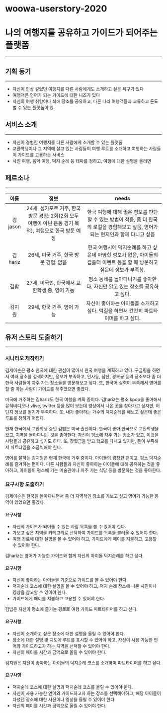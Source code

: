 # woowa-userstory-2020

# 나의 여행지를 공유하고 가이드가 되어주는 플랫폼
---

## 기획 동기
---

- 자신이 인상 깊었던 여행지를 다른 사람에게도 소개하고 싶은 욕구가 있다
- 여행객은 언어가 되는 가이드에 대한 니즈가 있다
- 자신의 여행 취향이나 최애 장소를 공유하고, 다른 나라 여행객들과 교류하고 돈도 벌 수 있는 플랫폼이 있

## 서비스 소개
---

- 자신이 경험한 여행지를 다른 사람에게 소개할 수 있는 플랫폼
- 교환학생이나 그 지역에 살고 있는 사람들이 여행 루트를 소개하고 여행하는 사람들이 가이드를 고용하는 서비스
- 사진 여행, 음악 여행, 덕지 순례 등 테마를 정하고, 여행에 대한 설명을 올리면

## 페르소나
---

| 이름    | 정보    | needs |
|:------:|:------:|:------:|
| 김jason |24세,  싱가포르 거주,  한국 방문 경험: 2회(2회 모두 여행이 아닌 운동 경기 목적),  여행으로 한국 방문 예정 | 한국 여행에 대해 좋은 정보를 판단할 수 있는 방법이 적음, 좀 더 한국의 로컬을 경험해보고 싶음, 영어가 되는 현지인과 함께 다니고 싶음   |
| 김hariz | 26세, 미국 거주, 한국 방문 경험: 없음 | 한국 여행시에 덕지순례를 하고 싶은데 마땅한 정보가 없음, 아이돌의 컵홀더 이벤트 등을 할 때 방문하고 싶은데 정보가 부족함.|
| 김밥 | 27세, 미국인, 한국에서 교환학생 중, 영어 가능 | 평소 동네를 돌아다니기를 좋아한다. 자신만 알고 있는 장소를 공유하고 싶다.|
| 김지원 | 29세, 한국 거주, 영어 가능 | 자신이 좋아하는 아이돌을 소개하고 싶다. 덕질을 하면서 간간히 파트타이머를 하고 싶다.| 


## 유저 스토리 도출하기
---
### 시나리오 제작하기

김제이슨은 평소 한국에 대한 관심이 많아서 한국 여행을 계획하고 있다. 구글링을 하면서 여러 장소를 검색하지만, 정보가 부족하고, 인사동, 남산, 경복궁 등의 장소보다 좀 더 한국 사람들이 자주 가는 장소들을 방문해보고 싶다. 또, 한국어 실력이 부족해서 영어를 할 줄 아는 사람이 가이드를 해주었으면 좋겠다.

미국에 거주하는 김hariz도 한국 여행을 계획 중이다. 김hariz는 평소 kpop을 좋아해서 뮤직비디오나 vlive, twitter 등을 많이 보는데 영상에서 나온 곳을 찾아가고 싶지만, 어딘지 정보를 얻기가 부족하다. 또, 내가 좋아하는 가수의 덕지순레를 해보고 싶은데 좋은 루트를 정하기 어렵다.

현재 한국에서 교환학생 중인 김밥은 미국 출신이다. 한국이 좋아 한국으로 교환학생을 왔고, 지역을 돌아다니는 것을 좋아한다. 자신이 평소에 자주 가는 장소가 있고, 이것을 사람들과 공유하고 싶기도 하다. 또, 장학금을 받고 학교를 다니고 있지만, 돈이 부족해서 파트타임을 조금씩해야 한다.

영어를 잘하는 김지원은 현재 한국에 거주 중이다. 아이돌의 굉장한 팬이고, 평소 덕지순례를 즐겨하는 편이다. 다른 사람들과 자신이 좋아하는 아이돌에 대해 공유하는 것을 좋아하고, 아이돌이 평소에 가는 미술관이나 자주 가는 식당 등을 방문하는 것을 좋아한다.

### 요구사항 도출하기

김제이슨은 한국을 돌아다니면서 좀 더 지역적인 장소를 가보고 싶고 영어가 가능한 통역이 있었으면 좋겠다.

#### 요구사항
- 자신의 가이드가 되어줄 수 있는 사람 목록을 볼 수 있어야 한다.
- 가보고 싶은 지역을 카테고리로 선택하여 가이드를 목록을 불러올 수 있어야 한다. 
- 여행 경로에 대한 설명을 볼 수 있어야 하고, 가이드에게 페이를 지불하고, 고용할 수 있어야 한다.

김hariz는 영어가 가능한 가이드와 함께 자신의 아이돌 덕지순례를 하고 싶다.

#### 요구사항
- 자신이 좋아하는 아이돌을 기준으로 가이드를 볼 수 있어야 한다.
- 덕지순례 코스에 대한 설명을 볼 수 있어야 하고, 덕지 순례 장소에 나온 사진이나 영상을 참고할 수 있어야 한다.
- 가이드에게 페이를 지불하고 고용할 수 있어야 한다. 

김밥은 자신이 평소에 즐기는 경로로 여행 가이드 파트타이머를 하고 싶다.

#### 요구사항
- 자신이 소개하고 싶은 장소에 대한 설명을 올릴 수 있어야 한다.
- 장소에 대한 설명 및 지도에 루트를 표시할 수 있어야 하고, 자신이 사용 가능한 언어와 가이드하고자 하는 지역을 선택할 수 있어야 한다.
- 자신의 페이를 시간과 금액으로 올릴 수 있어야 한다. 

김지원은 자신이 좋아하는 아이돌의 덕지순례 코스를 소개하며 파트타이머를 하고 싶다.

#### 요구사항
- 덕지순례 코스에 대한 설명과 덕지순레 코스를 올릴 수 있어야 한다.
- 자신이 사용 가능한 언어와 가이드하고자 하는 장소를 선택해야하고, 해당 아이돌이 다녔던 장소에 대한 사진이나 영상을 올릴 수 있어야 한다.
- 자신의 페이를 시간과 금액으로 올릴 수 있어야 한다.